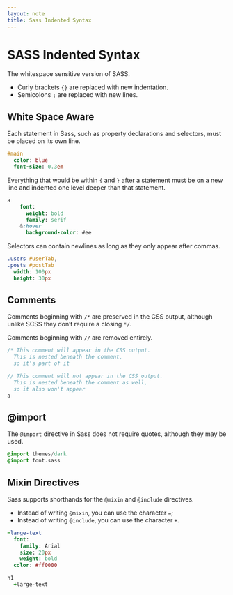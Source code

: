 ```yaml
---
layout: note
title: Sass Indented Syntax
---
```


# SASS Indented Syntax
The whitespace sensitive version of SASS.

- Curly brackets `{}` are replaced with new indentation.
- Semicolons `;` are replaced with new lines.


## White Space Aware
Each statement in Sass, such as property declarations and selectors, must be placed on its own line.

```sass
#main
  color: blue
  font-size: 0.3em
```

Everything that would be within `{` and `}` after a statement must be on a new line and indented one level deeper than that statement.

```sass
a
	font:
	  weight: bold
	  family: serif
	&:hover
	  background-color: #ee
```

Selectors can contain newlines as long as they only appear after commas.

```sass
.users #userTab,
.posts #postTab
  width: 100px
  height: 30px
```


## Comments
Comments beginning with `/*` are preserved in the CSS output, although unlike SCSS they don’t require a closing `*/`. 

Comments beginning with `//` are removed entirely.

```sass
/* This comment will appear in the CSS output.
  This is nested beneath the comment,
  so it's part of it
```

```sass
// This comment will not appear in the CSS output.
  This is nested beneath the comment as well,
  so it also won't appear
a
```


## @import
The `@import` directive in Sass does not require quotes, although they may be used.

```sass
@import themes/dark
@import font.sass
```


## Mixin Directives
Sass supports shorthands for the `@mixin` and `@include` directives.

- Instead of writing `@mixin`, you can use the character `=`; 
- Instead of writing `@include`, you can use the character `+`. 

```sass
=large-text
  font:
	family: Arial
	size: 20px
	weight: bold
  color: #ff0000

h1
  +large-text
```